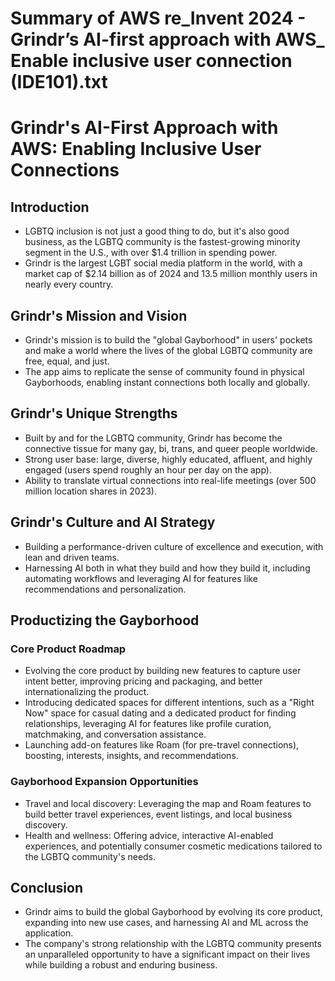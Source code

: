 # Summary of AWS re_Invent 2024 - Grindr’s AI-first approach with AWS_ Enable inclusive user connection (IDE101).txt

# Grindr's AI-First Approach with AWS: Enabling Inclusive User Connections

## Introduction

- LGBTQ inclusion is not just a good thing to do, but it's also good business, as the LGBTQ community is the fastest-growing minority segment in the U.S., with over $1.4 trillion in spending power.
- Grindr is the largest LGBT social media platform in the world, with a market cap of $2.14 billion as of 2024 and 13.5 million monthly users in nearly every country.

## Grindr's Mission and Vision

- Grindr's mission is to build the "global Gayborhood" in users' pockets and make a world where the lives of the global LGBTQ community are free, equal, and just.
- The app aims to replicate the sense of community found in physical Gayborhoods, enabling instant connections both locally and globally.

## Grindr's Unique Strengths

- Built by and for the LGBTQ community, Grindr has become the connective tissue for many gay, bi, trans, and queer people worldwide.
- Strong user base: large, diverse, highly educated, affluent, and highly engaged (users spend roughly an hour per day on the app).
- Ability to translate virtual connections into real-life meetings (over 500 million location shares in 2023).

## Grindr's Culture and AI Strategy

- Building a performance-driven culture of excellence and execution, with lean and driven teams.
- Harnessing AI both in what they build and how they build it, including automating workflows and leveraging AI for features like recommendations and personalization.

## Productizing the Gayborhood

### Core Product Roadmap

- Evolving the core product by building new features to capture user intent better, improving pricing and packaging, and better internationalizing the product.
- Introducing dedicated spaces for different intentions, such as a "Right Now" space for casual dating and a dedicated product for finding relationships, leveraging AI for features like profile curation, matchmaking, and conversation assistance.
- Launching add-on features like Roam (for pre-travel connections), boosting, interests, insights, and recommendations.

### Gayborhood Expansion Opportunities

- Travel and local discovery: Leveraging the map and Roam features to build better travel experiences, event listings, and local business discovery.
- Health and wellness: Offering advice, interactive AI-enabled experiences, and potentially consumer cosmetic medications tailored to the LGBTQ community's needs.

## Conclusion

- Grindr aims to build the global Gayborhood by evolving its core product, expanding into new use cases, and harnessing AI and ML across the application.
- The company's strong relationship with the LGBTQ community presents an unparalleled opportunity to have a significant impact on their lives while building a robust and enduring business.